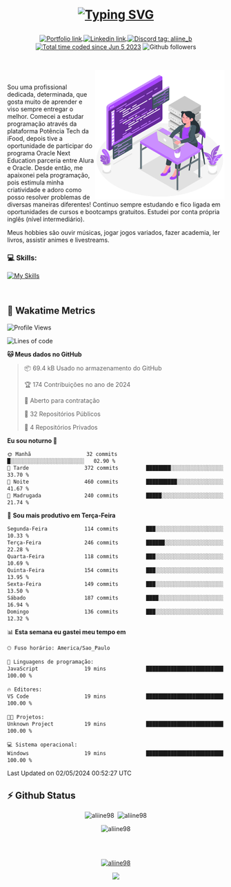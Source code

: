 # <p align = "center"><a href="https://git.io/typing-svg"><img src="https://readme-typing-svg.demolab.com?font=Nova+Mono&size=28&duration=4000&pause=1000&color=980DE6&vCenter=true&random=false&width=480&lines=%E2%9C%A8Ol%C3%A1%2C+sou+Aline+Bevilacqua;%E2%9C%A8Desenvolvedora+Web+Frontend!" alt="Typing SVG" /></a></p>

<p align = "center">
    <a href="https://aliine98.github.io" target="_blank">
        <img alt="Portfolio link" align="center" src = "https://img.shields.io/badge/portfolio-8A2BE2?style=for-the-badge">
    </a>
    <a href="https://www.linkedin.com/in/aline-bevilacqua/" target="_blank">
        <img alt="Linkedin link" align="center" src = "https://img.shields.io/badge/LinkedIn-0077B5?style=for-the-badge&logo=linkedin&logoColor=white">
    </a>
    <a href="https://discord.com/" target="_blank">
        <img alt="Discord tag: aliine_b" align="center" src="https://img.shields.io/badge/-aliine__b-5865f2?style=flat-square&logo=Discord&logoColor=FFF" height="28">
    </a>
    <a href="https://wakatime.com/@aliine"><img src="https://wakatime.com/badge/user/d705bdc6-1244-4026-9380-8de8c1599f8d.svg?style=for-the-badge" alt="Total time coded since Jun 5 2023" align="center"/></a>
    <img alt="Github followers" align="center" src="https://img.shields.io/github/followers/Aliine98?style=for-the-badge&color=bf0f47&logo=github&logoColor=white">
</p><br>

<a href="https://storyset.com/"><img src="./assets/coding-amico.svg" width="300" align="right"></a>

<div align="left">
<br>

Sou uma profissional dedicada, determinada, que gosta muito de aprender e viso sempre entregar o melhor. Comecei a estudar programação através da plataforma Potência Tech da iFood, depois tive a oportunidade de participar do programa Oracle Next Education parceria entre Alura e Oracle. Desde então, me apaixonei pela programação, pois estimula minha criatividade e adoro como posso resolver problemas de diversas maneiras diferentes! Continuo sempre estudando e fico ligada em oportunidades de cursos e bootcamps gratuitos.
Estudei por conta própria inglês (nível intermediário).

Meus hobbies são ouvir músicas, jogar jogos variados, fazer academia, ler livros, assistir animes e livestreams.

### 💻 Skills:
[![My Skills](https://skillicons.dev/icons?i=html,css,js,bootstrap,tailwind,ts,mysql,angular,react,java)](https://skillicons.dev)
</div>
<br>

## 🚀 Wakatime Metrics

<!--START_SECTION:waka-->
![Profile Views](http://img.shields.io/badge/Visualizac%C3%B5es%20do%20perfil-13-blue)

![Lines of code](https://img.shields.io/badge/Desde%20o%20Hello%20World%20eu%20escrevi-204.1%20thousand%20linhas%20de%20c%C3%B3digo-blue)

**🐱 Meus dados no GitHub** 

> 📦 69.4 kB Usado no armazenamento do GitHub 
 > 
> 🏆 174 Contribuições no ano de 2024
 > 
> 💼 Aberto para contratação
 > 
> 📜 32 Repositórios Públicos 
 > 
> 🔑 4 Repositórios Privados 
 > 
**Eu sou noturno 🦉** 

```text
🌞 Manhã                  32 commits          █░░░░░░░░░░░░░░░░░░░░░░░░   02.90 % 
🌆 Tarde                  372 commits         ████████░░░░░░░░░░░░░░░░░   33.70 % 
🌃 Noite                  460 commits         ██████████░░░░░░░░░░░░░░░   41.67 % 
🌙 Madrugada              240 commits         █████░░░░░░░░░░░░░░░░░░░░   21.74 % 
```
📅 **Sou mais produtivo em Terça-Feira** 

```text
Segunda-Feira            114 commits         ███░░░░░░░░░░░░░░░░░░░░░░   10.33 % 
Terça-Feira              246 commits         ██████░░░░░░░░░░░░░░░░░░░   22.28 % 
Quarta-Feira             118 commits         ███░░░░░░░░░░░░░░░░░░░░░░   10.69 % 
Quinta-Feira             154 commits         ███░░░░░░░░░░░░░░░░░░░░░░   13.95 % 
Sexta-Feira              149 commits         ███░░░░░░░░░░░░░░░░░░░░░░   13.50 % 
Sábado                   187 commits         ████░░░░░░░░░░░░░░░░░░░░░   16.94 % 
Domingo                  136 commits         ███░░░░░░░░░░░░░░░░░░░░░░   12.32 % 
```


📊 **Esta semana eu gastei meu tempo em** 

```text
🕑︎ Fuso horário: America/Sao_Paulo

💬 Linguagens de programação: 
JavaScript               19 mins             █████████████████████████   100.00 % 

🔥 Editores: 
VS Code                  19 mins             █████████████████████████   100.00 % 

🐱‍💻 Projetos: 
Unknown Project          19 mins             █████████████████████████   100.00 % 

💻 Sistema operacional: 
Windows                  19 mins             █████████████████████████   100.00 % 
```


 Last Updated on 02/05/2024 00:52:27 UTC
<!--END_SECTION:waka-->
 
## ⚡ Github Status

<p align="center"><img src="https://my-github-readme-stats-aliine98.vercel.app/api?username=aliine98&show_icons=true&locale=en&theme=radical" alt="aliine98" />&nbsp;&nbsp;<img src="https://my-github-readme-stats-aliine98.vercel.app/api/top-langs?username=aliine98&show_icons=true&locale=en&layout=compact&theme=radical&exclude_repo=my-github-readme-stats,my-github-readme-streak-stats,github-readme-streak-stats,ajax-com-js-puro" alt="aliine98" /></p>

<p align="center"><img src="https://streak-stats.demolab.com?user=aliine98&theme=radical" alt="aliine98" /></p>

<br><br>
<p align="center"> <a href="https://github.com/ryo-ma/github-profile-trophy" target="_blank"><img src="https://github-profile-trophy.vercel.app/?username=aliine98&theme=radical&column=4" alt="aliine98" /></a> </p>

<p align="center"><img src="https://media4.giphy.com/media/C1bBFL2dMQxA4/giphy.gif?cid=ecf05e47z7xqxd7gboyuplq95r7v869x9bi8msk1upllpme2&ep=v1_gifs_search&rid=giphy.gif&ct=g" width="700"></p>

